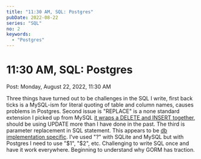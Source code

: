 ```yaml
---
title: "11:30 AM, SQL: Postgres"
pubDate: 2022-08-22
series: "SQL"
no: 2
keywords:
  - "Postgres"
---
```


# 11:30 AM, SQL: Postgres

Post: Monday, August 22, 2022, 11:30 AM

Three things have turned out to be challenges in the SQL I write, first back ticks is a MySQL-ism for literal quoting of table and column names, causes problems in Postgres. Second issue is "REPLACE" is a none standard extension I picked up from MySQL [it wraps a DELETE and INSERT together](https://dev.mysql.com/doc/refman/8.0/en/extensions-to-ansi.html), should be using UPDATE more than I have done in the past. The third is parameter replacement in SQL statement. This appears to be [db implementation specific](http://go-database-sql.org/prepared.html). I've used "?" with SQLite and MySQL but with Postgres I need to use "$1", "$2", etc. Challenging to write SQL once and have it work everywhere. Beginning to understand why GORM has traction.

